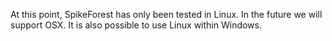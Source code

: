 At this point, SpikeForest has only been tested in Linux. In the future we will support OSX. It is also possible to use Linux within Windows.

